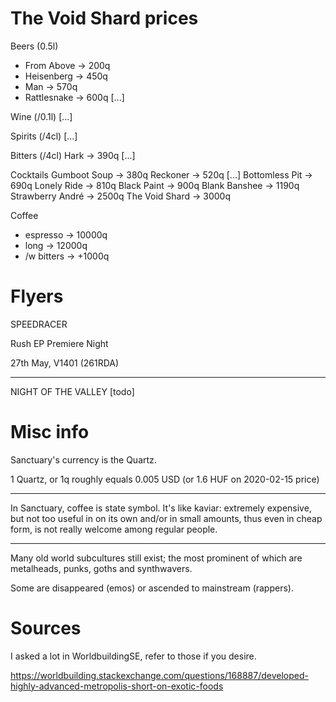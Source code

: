 # The Void Shard prices

Beers			(0.5l)
* From Above	-> 200q
* Heisenberg	-> 450q
* Man			-> 570q
* Rattlesnake   -> 600q
[...]

Wine			(/0.1l)
[...]

Spirits			(/4cl)
[...]

Bitters			(/4cl)
Hark			-> 390q
[...]

Cocktails
Gumboot Soup		-> 380q
Reckoner			-> 520q
[...]
Bottomless Pit		-> 690q
Lonely Ride			-> 810q
Black Paint     	-> 900q
Blank Banshee		-> 1190q
Strawberry André	-> 2500q
The Void Shard		-> 3000q

Coffee
* espresso		-> 10000q
* long			-> 12000q
* /w bitters	-> +1000q 

# Flyers

SPEEDRACER

Rush EP Premiere Night

27th May, V1401 (261RDA)

---------------------------

NIGHT OF THE VALLEY
[todo]

# Misc info

Sanctuary's currency is the Quartz.

1 Quartz, or 1q roughly equals 0.005 USD (or 1.6 HUF on 2020-02-15 price)

-------

In Sanctuary, coffee is state symbol. It's like kaviar: extremely expensive, but not too useful in on its own and/or in small amounts, thus even in cheap form, is not really welcome among regular people.

-------

Many old world subcultures still exist; the most prominent of which are metalheads, punks, goths and synthwavers.

Some are disappeared (emos) or ascended to mainstream (rappers).

# Sources

I asked a lot in WorldbuildingSE, refer to those if you desire.

<https://worldbuilding.stackexchange.com/questions/168887/developed-highly-advanced-metropolis-short-on-exotic-foods>